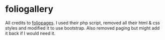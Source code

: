 foliogallery
============

All credits to [foliopages](http://www.foliopages.com/php-jquery-ajax-photo-gallery-no-database). I used their php script, removed all their html & css styles and modified it to use bootstrap. Also removed paging but might add it back if I would need it.
